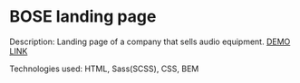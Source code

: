 # BOSE landing page

Description: Landing page of a company that sells audio equipment.
[DEMO LINK](https://DanilSerzh.github.io/layout_miami/)

Technologies used: HTML, Sass(SCSS), CSS, BEM
